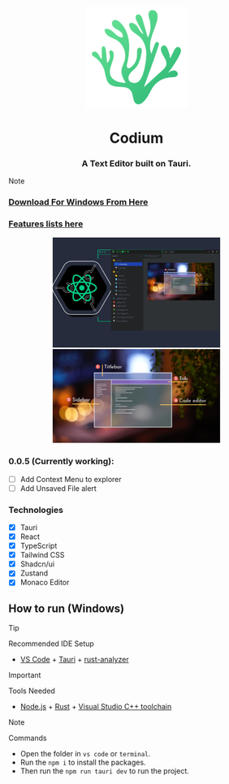 <div id="vscodium-logo" align="center">
    <img src="./docs/logo.png" alt="Codium Logo" title="Codium" width="200"/>
    <h1>Codium</h1>
    <h3>A Text Editor built on Tauri.</h3>
</div>

> [!NOTE]
>
> ### [Download For Windows From Here](https://github.com/Ulrich-Tonmoy/codium/releases)
>
> ### [Features lists here](./docs/v-features.md)

<div id="vscodium-logo" align="center">
    <img src="./docs/codium.png" alt="Codium" width="330"/>
    <img src="./docs/core.png" alt="Code flow" width="330"/>
</div>

### 0.0.5 (Currently working):

- [ ] Add Context Menu to explorer
- [ ] Add Unsaved File alert

### Technologies

- [x] Tauri
- [x] React
- [x] TypeScript
- [x] Tailwind CSS
- [x] Shadcn/ui
- [x] Zustand
- [x] Monaco Editor

## How to run (Windows)

> [!TIP]
> Recommended IDE Setup
>
> - [VS Code](https://code.visualstudio.com/) + [Tauri](https://marketplace.visualstudio.com/items?itemName=tauri-apps.tauri-vscode) + [rust-analyzer](https://marketplace.visualstudio.com/items?itemName=rust-lang.rust-analyzer)

> [!IMPORTANT]  
> Tools Needed
>
> - [Node.js](https://nodejs.org/en/download/) + [Rust](https://www.rust-lang.org/tools/install) + [Visual Studio C++ toolchain](https://visualstudio.microsoft.com/vs/features/cplusplus/)

> [!NOTE]  
> Commands
>
> - Open the folder in `vs code` or `terminal`.
> - Run the `npm i` to install the packages.
> - Then run the `npm run tauri dev` to run the project.
